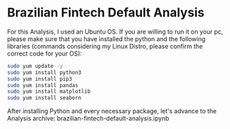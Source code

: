 # Brazilian Fintech Default Analysis

For this Analysis, I used an Ubuntu OS. If you are willing to run it on your pc, please make sure that you have installed the python and the following libraries (commands considering my Linux Distro, please confirm the correct code for your OS):

```bash
sudo yum update -y
sudo yum install python3
sudo yum install pip3
sudo yum install pandas
sudo yum install matplotlib
sudo yum install seaborn
```

After installing Python and every necessary package, let's advance to the Analysis archive: brazilian-fintech-default-analysis.ipynb
